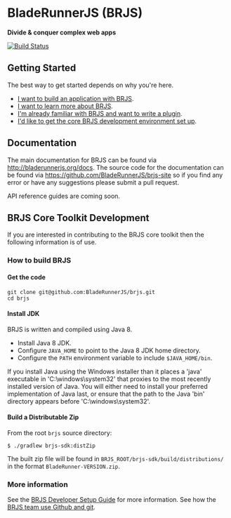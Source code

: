 # BladeRunnerJS (BRJS)

**Divide & conquer complex web apps**

[![Build Status](https://travis-ci.org/BladeRunnerJS/brjs.svg)](https://travis-ci.org/BladeRunnerJS/brjs)

## Getting Started

The best way to get started depends on why you're here.

* [I want to build an application with BRJS](http://bladerunnerjs.org/docs/use/getting_started/).
* [I want to learn more about BRJS](http://bladerunnerjs.org/docs/).
* [I'm already familiar with BRJS and want to write a plugin](http://bladerunnerjs.org/docs/extend/command_plugin_tutorial/).
* [I'd like to get the core BRJS development environment set up](https://github.com/BladeRunnerJS/brjs#brjs-core-toolkit-development).

## Documentation

The main documentation for BRJS can be found via http://bladerunnerjs.org/docs. The source code for the documentation can be found via https://github.com/BladeRunnerJS/brjs-site so if you find any error or have any suggestions please submit a pull request.

API reference guides are coming soon.

## BRJS Core Toolkit Development

If you are interested in contributing to the BRJS core toolkit then the following information is of use.

### How to build BRJS

#### Get the code

    git clone git@github.com:BladeRunnerJS/brjs.git
    cd brjs

#### Install JDK

BRJS is written and compiled using Java 8.

  * Install Java 8 JDK.
  * Configure `JAVA_HOME` to point to the Java 8 JDK home directory.
  * Configure the `PATH` environment variable to include `$JAVA_HOME/bin`.

If you install Java using the Windows installer than it places a 'java' executable in 'C:\windows\system32' that proxies to the most recently installed version of Java. You will either need to install your preferred implementation of Java last, or ensure that the path to the Java 'bin' directory appears before 'C:\windows\system32'.



#### Build a Distributable Zip

From the root `brjs` source directory:

    $ ./gradlew brjs-sdk:distZip

The built zip file will be found in `BRJS_ROOT/brjs-sdk/build/distributions/` in the format `BladeRunner-VERSION.zip`.

### More information

See the [BRJS Developer Setup Guide](https://github.com/BladeRunnerJS/brjs/wiki/BRJS-Developer-Setup) for more information.
See how the [BRJS team use Github and git](https://github.com/BladeRunnerJS/brjs/wiki/How-do-we-use-GitHub-and-Git%3F).
